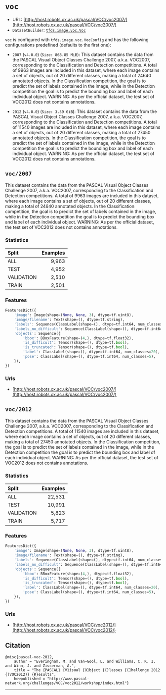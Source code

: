 <div itemscope itemtype="http://schema.org/Dataset">
  <div itemscope itemprop="includedInDataCatalog" itemtype="http://schema.org/DataCatalog">
    <meta itemprop="name" content="TensorFlow Datasets" />
  </div>
  <meta itemprop="name" content="voc" />
  <meta itemprop="description" content="This dataset contains the data from the PASCAL Visual Object Classes Challenge&#10;2007, a.k.a. VOC2007, corresponding to the Classification and Detection&#10;competitions.&#10;A total of 9963 images are included in this dataset, where each image&#10;contains a set of objects, out of 20 different classes, making a total of&#10;24640 annotated objects.&#10;In the Classification competition, the goal is to predict the set of labels&#10;contained in the image, while in the Detection competition the goal is to&#10;predict the bounding box and label of each individual object.&#10;WARNING: As per the official dataset, the test set of VOC2012 does not contains&#10;annotations.&#10;" />
  <meta itemprop="url" content="https://www.tensorflow.org/datasets/catalog/voc" />
  <meta itemprop="sameAs" content="http://host.robots.ox.ac.uk/pascal/VOC/voc2007/" />
</div>

# `voc`

*   URL:
    [http://host.robots.ox.ac.uk/pascal/VOC/voc2007/](http://host.robots.ox.ac.uk/pascal/VOC/voc2007/)
*   `DatasetBuilder`:
    [`tfds.image.voc.Voc`](https://github.com/tensorflow/datasets/tree/master/tensorflow_datasets/image/voc.py)

`voc` is configured with `tfds.image.voc.VocConfig` and has the following
configurations predefined (defaults to the first one):

*   `2007` (`v4.0.0`) (`Size: 868.85 MiB`): This dataset contains the data from
    the PASCAL Visual Object Classes Challenge 2007, a.k.a. VOC2007,
    corresponding to the Classification and Detection competitions. A total of
    9963 images are included in this dataset, where each image contains a set of
    objects, out of 20 different classes, making a total of 24640 annotated
    objects. In the Classification competition, the goal is to predict the set
    of labels contained in the image, while in the Detection competition the
    goal is to predict the bounding box and label of each individual object.
    WARNING: As per the official dataset, the test set of VOC2012 does not
    contains annotations.

*   `2012` (`v4.0.0`) (`Size: 3.59 GiB`): This dataset contains the data from
    the PASCAL Visual Object Classes Challenge 2007, a.k.a. VOC2007,
    corresponding to the Classification and Detection competitions. A total of
    11540 images are included in this dataset, where each image contains a set
    of objects, out of 20 different classes, making a total of 27450 annotated
    objects. In the Classification competition, the goal is to predict the set
    of labels contained in the image, while in the Detection competition the
    goal is to predict the bounding box and label of each individual object.
    WARNING: As per the official dataset, the test set of VOC2012 does not
    contains annotations.

## `voc/2007`

This dataset contains the data from the PASCAL Visual Object Classes Challenge
2007, a.k.a. VOC2007, corresponding to the Classification and Detection
competitions. A total of 9963 images are included in this dataset, where each
image contains a set of objects, out of 20 different classes, making a total of
24640 annotated objects. In the Classification competition, the goal is to
predict the set of labels contained in the image, while in the Detection
competition the goal is to predict the bounding box and label of each individual
object. WARNING: As per the official dataset, the test set of VOC2012 does not
contains annotations.

### Statistics

Split      | Examples
:--------- | -------:
ALL        | 9,963
TEST       | 4,952
VALIDATION | 2,510
TRAIN      | 2,501

### Features

```python
FeaturesDict({
    'image': Image(shape=(None, None, 3), dtype=tf.uint8),
    'image/filename': Text(shape=(), dtype=tf.string),
    'labels': Sequence(ClassLabel(shape=(), dtype=tf.int64, num_classes=20)),
    'labels_no_difficult': Sequence(ClassLabel(shape=(), dtype=tf.int64, num_classes=20)),
    'objects': Sequence({
        'bbox': BBoxFeature(shape=(4,), dtype=tf.float32),
        'is_difficult': Tensor(shape=(), dtype=tf.bool),
        'is_truncated': Tensor(shape=(), dtype=tf.bool),
        'label': ClassLabel(shape=(), dtype=tf.int64, num_classes=20),
        'pose': ClassLabel(shape=(), dtype=tf.int64, num_classes=5),
    }),
})
```

### Urls

*   [http://host.robots.ox.ac.uk/pascal/VOC/voc2007/](http://host.robots.ox.ac.uk/pascal/VOC/voc2007/)

## `voc/2012`

This dataset contains the data from the PASCAL Visual Object Classes Challenge
2007, a.k.a. VOC2007, corresponding to the Classification and Detection
competitions. A total of 11540 images are included in this dataset, where each
image contains a set of objects, out of 20 different classes, making a total of
27450 annotated objects. In the Classification competition, the goal is to
predict the set of labels contained in the image, while in the Detection
competition the goal is to predict the bounding box and label of each individual
object. WARNING: As per the official dataset, the test set of VOC2012 does not
contains annotations.

### Statistics

Split      | Examples
:--------- | -------:
ALL        | 22,531
TEST       | 10,991
VALIDATION | 5,823
TRAIN      | 5,717

### Features

```python
FeaturesDict({
    'image': Image(shape=(None, None, 3), dtype=tf.uint8),
    'image/filename': Text(shape=(), dtype=tf.string),
    'labels': Sequence(ClassLabel(shape=(), dtype=tf.int64, num_classes=20)),
    'labels_no_difficult': Sequence(ClassLabel(shape=(), dtype=tf.int64, num_classes=20)),
    'objects': Sequence({
        'bbox': BBoxFeature(shape=(4,), dtype=tf.float32),
        'is_difficult': Tensor(shape=(), dtype=tf.bool),
        'is_truncated': Tensor(shape=(), dtype=tf.bool),
        'label': ClassLabel(shape=(), dtype=tf.int64, num_classes=20),
        'pose': ClassLabel(shape=(), dtype=tf.int64, num_classes=5),
    }),
})
```

### Urls

*   [http://host.robots.ox.ac.uk/pascal/VOC/voc2012/](http://host.robots.ox.ac.uk/pascal/VOC/voc2012/)

## Citation

```
@misc{pascal-voc-2012,
    author = "Everingham, M. and Van~Gool, L. and Williams, C. K. I. and Winn, J. and Zisserman, A.",
    title = "The {PASCAL} {V}isual {O}bject {C}lasses {C}hallenge 2012 {(VOC2012)} {R}esults",
    howpublished = "http://www.pascal-network.org/challenges/VOC/voc2012/workshop/index.html"}
```

--------------------------------------------------------------------------------
